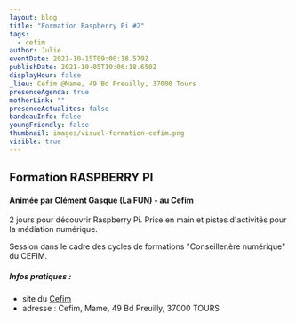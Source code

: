 ```yaml
---
layout: blog
title: "Formation Raspberry Pi #2"
tags:
  - cefim
author: Julie
eventDate: 2021-10-15T09:00:18.579Z
publishDate: 2021-10-05T10:06:18.650Z
displayHour: false
_lieu: Cefim @Mame, 49 Bd Preuilly, 37000 Tours
presenceAgenda: true
motherLink: ""
presenceActualites: false
bandeauInfo: false
youngFriendly: false
thumbnail: images/visuel-formation-cefim.png
visible: true
---
```

## Formation RASPBERRY PI
#### Animée par Clément Gasque (La FUN) - au Cefim

2 jours pour découvrir Raspberry Pi.
Prise en main et pistes d'activités pour la médiation numérique.

Session dans le cadre des cycles de formations "Conseiller.ère numérique" du CEFIM.

##### Infos pratiques : 
* site du [Cefim](https://www.cefim.eu/)
* adresse : Cefim, Mame, 49 Bd Preuilly, 37000 TOURS
